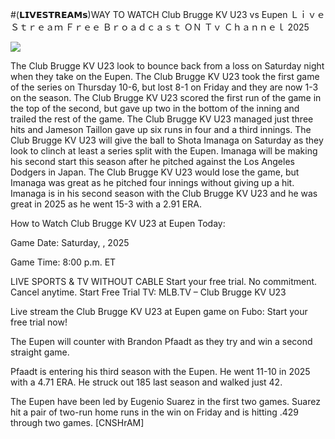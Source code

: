 #(𝗟𝗜𝗩𝗘𝗦𝗧𝗥𝗘𝗔𝗠𝘀)WAY TO WATCH Club Brugge KV U23 vs Eupen Ｌｉｖｅ Ｓｔｒｅａｍ Ｆｒｅｅ Ｂｒｏａｄｃａｓｔ ＯＮ Ｔｖ Ｃｈａｎｎｅｌ  2025  
  
  
[![](https://i.imgur.com/qSNzIqt.png)](https://movie.rssnews.media/EbYCiRWAL.php)  
  
The Club Brugge KV U23 look to bounce back from a loss on Saturday night when they take on the Eupen. The Club Brugge KV U23 took the first game of the series on Thursday 10-6, but lost 8-1 on Friday and they are now 1-3 on the season. The Club Brugge KV U23 scored the first run of the game in the top of the second, but gave up two in the bottom of the inning and trailed the rest of the game. The Club Brugge KV U23 managed just three hits and Jameson Taillon gave up six runs in four and a third innings. The Club Brugge KV U23 will give the ball to Shota Imanaga on Saturday as they look to clinch at least a series split with the Eupen. Imanaga will be making his second start this season after he pitched against the Los Angeles Dodgers in Japan. The Club Brugge KV U23 would lose the game, but Imanaga was great as he pitched four innings without giving up a hit. Imanaga is in his second season with the Club Brugge KV U23 and he was great in 2025 as he went 15-3 with a 2.91 ERA.

How to Watch Club Brugge KV U23 at Eupen Today:

Game Date: Saturday, , 2025

Game Time: 8:00 p.m. ET

LIVE SPORTS & TV WITHOUT CABLE
Start your free trial. No commitment. Cancel anytime.
Start Free Trial
TV: MLB.TV – Club Brugge KV U23

Live stream the Club Brugge KV U23 at Eupen game on Fubo: Start your free trial now!

The Eupen will counter with Brandon Pfaadt as they try and win a second straight game.

Pfaadt is entering his third season with the Eupen. He went 11-10 in 2025 with a 4.71 ERA. He struck out 185 last season and walked just 42.

The Eupen have been led by Eugenio Suarez in the first two games. Suarez hit a pair of two-run home runs in the win on Friday and is hitting .429 through two games. [CNSHrAM]